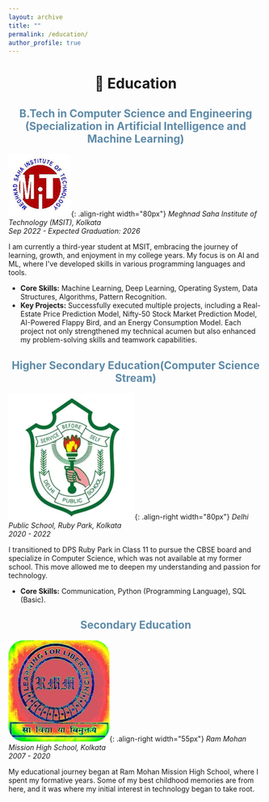 ```yaml
---
layout: archive
title: ""
permalink: /education/
author_profile: true
---
```

<h1 align=center>🏫 Education</h1>
<h2 style='color:#5D8AA8; text-align:center'>B.Tech in Computer Science and Engineering 
(Specialization in Artificial Intelligence and Machine Learning)</h2>

![MSIT](/images/msit.png){: .align-right width="80px"}
*Meghnad Saha Institute of Technology (MSIT), Kolkata*  
*Sep 2022 - Expected Graduation: 2026*

I am currently a third-year student at MSIT, embracing the journey of learning, growth, and enjoyment in my college years. My focus is on AI and ML, where I've developed skills in various programming languages and tools.

- **Core Skills:**  Machine Learning, Deep Learning, Operating System, Data Structures, Algorithms, Pattern Recognition.
- **Key Projects:** Successfully executed multiple projects, including a Real-Estate Price Prediction Model, Nifty-50 Stock Market Prediction Model, AI-Powered Flappy Bird, and an Energy Consumption Model. Each project not only strengthened my technical acumen but also enhanced my problem-solving skills and teamwork capabilities.

<h2 style='color:#5D8AA8; text-align:center'>Higher Secondary Education(Computer Science Stream)</h2>

![DPSRPK](/images/dpsrpk.webp){: .align-right width="80px"}
*Delhi Public School, Ruby Park, Kolkata*  
*2020 - 2022*

I transitioned to DPS Ruby Park in Class 11 to pursue the CBSE board and specialize in Computer Science, which was not available at my former school. This move allowed me to deepen my understanding and passion for technology.

- **Core Skills:** Communication, Python (Programming Language), SQL (Basic).

<h2 style='color:#5D8AA8; text-align:center'>Secondary Education</h2>

![RMMHS](/images/rmmhs.png){: .align-right width="55px"}
*Ram Mohan Mission High School, Kolkata*  
*2007 - 2020*

My educational journey began at Ram Mohan Mission High School, where I spent my formative years. Some of my best childhood memories are from here, and it was where my initial interest in technology began to take root.


